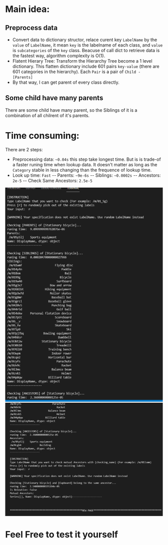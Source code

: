 # Main idea:
## Preprocess data
 - Convert data to dictionary structor, relace curent key `LabelName` by the `value` of `LabelName`, it mean `key` is the labelname of each class, and `value` is `subcategories` of the `key` class.
Beacuse of call dict to retrieve data is the fastest way, algorithm complexity is O(1).<br />
 - Flatent Hierary Tree: Transform the Hierarchy Tree become a 1 level dictionary. This flatten dictionary include 601 pairs `key-value` (there are 601 categories in the hierarchy). 
Each `Pair` is a pair of `Child - [Parents]`
 - By that way, I can get parent of every class directly.<br />
## Some child have many parents
There are some child have many parent, so the Siblings of it is a combination of all chilrent of it's parents.<br />

# Time consuming:
There are 2 steps:
 - Preprocessing data: `~0.04s` this step take longest time. But is is trade-of a faster runing time when lookup data. It doesn't matter as long as the `Category` stable in less changing than the frequence of lookup time. <br />
 - Look up time: `Fast`
  -- Parents: `~9e-6s`
  -- Siblings: `~0.0002s`
  -- Ancestors: `2e-5`
  -- Check Same Ancestors: `2.5e-5`
<img src="/task1/images/time_consuming.png">
<img src="/task1/images/time_consuming2.png">

# Feel Free to test it yourself
